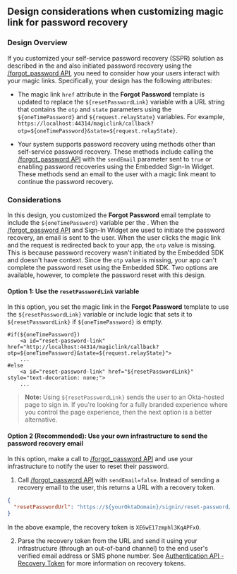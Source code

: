 ## Design considerations when customizing magic link for password recovery

### Design Overview

If you customized your self-service password recovery (SSPR) solution as described in the <StackSnippet snippet="custompwdguide" inline /> and also initiated password recovery using the [/forgot_password API](/docs/reference/api/users/#forgot-password), you need to consider how your users interact with your magic links. Specifically, your design has the following attributes:

* The magic link `href` attribute in the **Forgot Password** template is updated to replace the `${resetPasswordLink}` variable with a URL string that contains the `otp` and `state` parameters using the `${oneTimePassword}` and `${request.relayState}` variables. For example, `https://localhost:44314/magiclink/callback?otp=${oneTimePassword}&state=${request.relayState}`.

* Your system supports password recovery using methods other than self-service password recovery. These methods include calling the [/forgot_password API](/docs/reference/api/users/#forgot-password) with the `sendEmail` parameter sent to `true` or enabling password recoveries using the Embedded Sign-In Widget. These methods send an email to the user with a magic link meant to continue the password recovery.

### Considerations

In this design, you customized the **Forgot Password** email template to include the `${oneTimePassword}` variable per the <StackSnippet snippet="custompwdguide" inline />.  When the [/forgot_password API](/docs/reference/api/users/#forgot-password) and Sign-In Widget are used to initiate the password recovery, an email is sent to the user. When the user clicks the magic link and the request is redirected back to your app, the `otp` value is missing. This is because password recovery wasn't initiated by the Embedded SDK and doesn't have context. Since the `otp` value is missing, your app can't complete the password reset using the Embedded SDK. Two options are available, however, to complete the password reset with this design.

#### Option 1: Use the `resetPasswordLink` variable

In this option, you set the magic link in the **Forgot Password** template to use the `${resetPasswordLink}` variable or include logic that sets it to `${resetPasswordLink}` if `${oneTimePassword}` is empty.

```velocity
#if(${oneTimePassword})
    <a id="reset-password-link" href="http://localhost:44314/magiclink/callback?otp=${oneTimePassword}&state=${request.relayState}">
    ...
#else
    <a id="reset-password-link" href="${resetPasswordLink}" style="text-decoration: none;">
    ...
```

> **Note:** Using `${resetPasswordLink}` sends the user to an Okta-hosted page to sign in. If you're looking for a fully branded experience where you control the page experience, then the next option is a better alternative.

#### Option 2 (Recommended): Use your own infrastructure to send the password recovery email

In this option, make a call to [/forgot_password API](/docs/reference/api/users/#forgot-password) and use your infrastructure to notify the user to reset their password.

1. Call [/forgot_password API](/docs/reference/api/users/#forgot-password) with `sendEmail=false`. Instead of sending a recovery email to the user, this returns a URL with a recovery token.

```json
{
  "resetPasswordUrl": "https://${yourOktaDomain}/signin/reset-password/XE6wE17zmphl3KqAPFxO"
}
```

In the above example, the recovery token is `XE6wE17zmphl3KqAPFxO`.

2. Parse the recovery token from the URL and send it using your infrastructure (through an out-of-band channel) to the end user's verified email address or SMS phone number. See [Authentication API - Recovery Token](/docs/reference/api/authn/#recovery-token) for more information on recovery tokens.

